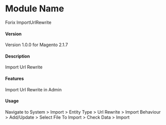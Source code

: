 # Module Name
Forix ImportUrlRewrite

#### Version
Version 1.0.0 for Magento 2.1.7

#### Description
Import Url Rewrite

#### Features
Import Url Rewrite in Admin

#### Usage
Navigate to System > Import > Entity Type > Url Rewrite > Import Behaviour > Add/Update > Select File To Import > Check Data > Import
